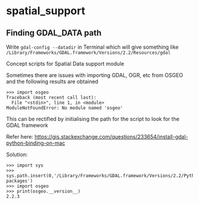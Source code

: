 # spatial_support

## Finding GDAL_DATA path

Write `gdal-config --datadir` in Terminal which will give something like `/Library/Frameworks/GDAL.framework/Versions/2.2/Resources/gdal`

Concept scripts for Spatial Data support module

Sometimes there are issues with importing GDAL, OGR, etc from OSGEO and the following results are obtained

```
>>> import osgeo
Traceback (most recent call last):
  File "<stdin>", line 1, in <module>
ModuleNotFoundError: No module named 'osgeo'
```

This can be rectified by initialising the path for the script to look for the GDAL framework

Refer here: https://gis.stackexchange.com/questions/233654/install-gdal-python-binding-on-mac

Solution:

```
>>> import sys
>>> sys.path.insert(0,'/Library/Frameworks/GDAL.framework/Versions/2.2/Python/3.6/site-packages')
>>> import osgeo
>>> print(osgeo.__version__)
2.2.3
```
